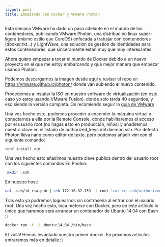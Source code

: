 ```yaml
---
layout: post
title: Empezando con Docker y VMware Photon
---
```


Esta semana VMware ha dado un paso adelante en el mundo de los contenedores, publicando VMware Photon, una distribución linux super-ligera (mismo estilo que CoreOS) enfocada a trabajar con contenedores (docker,rkt...) y LightWave, una solución de gestión de identidades para estos contenedores, que sinceramente están muy que muy interesantes.

Ahora quiero empezar a tocar el mundo de Docker debido a un nuevo proyecto en el que me estoy embarcando y qué mejor manera que empezar usando Photon.

Podemos descargarnos la imagen desde [aqui](https://dl.bintray.com/vmware/photon/iso/1.0TP1/x86_64/photon-1.0TP1.iso) y revisar el repo en https://vmware.github.io/photon/ donde van subiendo el nuevo contenido.

Procedemos a instalar la ISO en nuestro software de virtualización (en este caso yo estoy usando VMware Fusion), donde solo tarda 40 segundos, y eso siendo la versión completa. Os recomiendo seguir la [guía de VMware](https://vmware.github.io/photon/assets/files/getting_started_with_photon_on_vmware_fusion.pdf)

Una vez hecho esto, podemos proceder a encender la máquina virtual y conectarnos a ella por la Remote Console, donde habilitaremos el acceso por el usuario root (no hagas esto en producción, niños) y añadiremos nuestra clave en el listado de authorized_keys del daemon ssh. Por defecto Photon lleva nano como editor de texto, pero podemos añadir vim con el siguiente comando:

```bash
tdnf install vim
```

Una vez hecho esto añadimos nuestra clave pública dentro del usuario root con los siguientes comandos
En Photon:

```bash
 mkdir .ssh
```

En nuestro host:

```bash
cat .ssh/id_rsa.pub | ssh 172.16.32.159 -l root 'cat >> .ssh/authorized_keys' 
```

Tras esto ya podremos loguearnos sin contraseña al entrar con el usuario root. Una vez hecho esto, toca meterse con Docker, pero en este artículo lo único que haremos será arrancar un contenedor de Ubuntu 14.04 con Bash :)

```bash
docker run -t -i ubuntu:14.04 /bin/bash
```

Et voilà! Hemos levantado nuestro primer docker. En próximos artículos entraremos más en detalle :)
